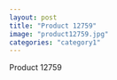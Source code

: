 ```yaml
---
layout: post
title: "Product 12759"
image: "product12759.jpg"
categories: "category1"
---
```

Product 12759
